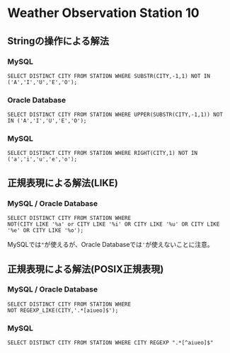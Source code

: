 # Weather Observation Station 10

## Stringの操作による解法

### MySQL

```mysql
SELECT DISTINCT CITY FROM STATION WHERE SUBSTR(CITY,-1,1) NOT IN ('A','I','U','E','O');
```

### Oracle Database

```plsql
SELECT DISTINCT CITY FROM STATION WHERE UPPER(SUBSTR(CITY,-1,1)) NOT IN ('A','I','U','E','O');
```

### MySQL

```mysql
SELECT DISTINCT CITY FROM STATION WHERE RIGHT(CITY,1) NOT IN ('a','i','u','e','o');
```

## 正規表現による解法(LIKE)

### MySQL / Oracle Database

```mysql
SELECT DISTINCT CITY FROM STATION WHERE 
NOT(CITY LIKE '%a' or CITY LIKE '%i' OR CITY LIKE '%u' OR CITY LIKE '%e' OR CITY LIKE '%o');
```

MySQLでは`"`が使えるが、Oracle Databaseでは`'`が使えないことに注意。

## 正規表現による解法(POSIX正規表現)

### MySQL / Oracle Database

```mysql
SELECT DISTINCT CITY FROM STATION WHERE 
NOT REGEXP_LIKE(CITY,'.*[aiueo]$');
```

### MySQL

```mysql
SELECT DISTINCT CITY FROM STATION WHERE CITY REGEXP ".*[^aiueo]$"
```


